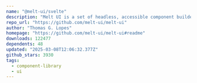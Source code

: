 ```yaml
---
name: "@melt-ui/svelte"
description: "Melt UI is a set of headless, accessible component builders for Svelte."
repo_url: "https://github.com/melt-ui/melt-ui"
author: "Thomas G. Lopes"
homepage: "https://github.com/melt-ui/melt-ui#readme"
downloads: 122477
dependents: 48
updated: "2025-03-08T12:06:32.377Z"
github_stars: 3930
tags: 
  - component-library
  - ui
---
```

